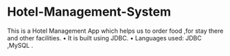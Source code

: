 # Hotel-Management-System
This is a Hotel Management App which helps us to order
food ,for stay there and other facilities. 
• It is built using JDBC. 
• Languages used: JDBC ,MySQL .
